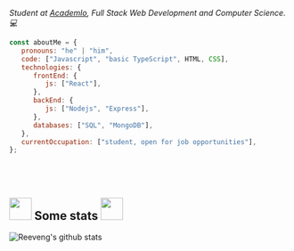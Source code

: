 <p><em>Student at <a href="https://www.academlo.com">Academlo</a>, Full Stack Web Development and Computer Science. 💻</br>
</em></p>


```javascript
const aboutMe = {
   pronouns: "he" | "him",
   code: ["Javascript", "basic TypeScript", HTML, CSS],
   technologies: {
      frontEnd: {
         js: ["React"],
      },
      backEnd: {
         js: ["Nodejs", "Express"],
      },
      databases: ["SQL", "MongoDB"],
   },
   currentOccupation: ["student, open for job opportunities"],
};
```
</br></br>
<h2><img src="https://media.giphy.com/media/WUlplcMpOCEmTGBtBW/giphy.gif" width="40"> Some stats <img src="https://media.giphy.com/media/WUlplcMpOCEmTGBtBW/giphy.gif" width="40"></h2>

![Reeveng's github stats](https://github-readme-stats.vercel.app/api?username=reeveng&show_icons=true&title_color=fff&icon_color=79ff97&text_color=9f9f9f&bg_color=151515)
